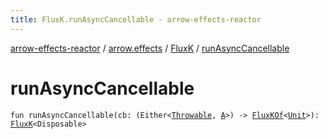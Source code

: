 ```yaml
---
title: FluxK.runAsyncCancellable - arrow-effects-reactor
---
```


[arrow-effects-reactor](../../index.html) / [arrow.effects](../index.html) / [FluxK](index.html) / [runAsyncCancellable](./run-async-cancellable.html)

# runAsyncCancellable

`fun runAsyncCancellable(cb: (Either<`[`Throwable`](https://kotlinlang.org/api/latest/jvm/stdlib/kotlin/-throwable/index.html)`, `[`A`](index.html#A)`>) -> `[`FluxKOf`](../-flux-k-of.html)`<`[`Unit`](https://kotlinlang.org/api/latest/jvm/stdlib/kotlin/-unit/index.html)`>): `[`FluxK`](index.html)`<Disposable>`
